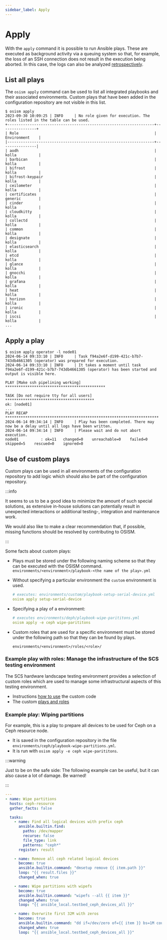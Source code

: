 ```yaml
---
sidebar_label: Apply
---
```


# Apply

With the `apply` command it is possible to run Ansible plays. These are executed as
background activity via a queuing system so that, for example, the loss of an SSH connection
does not result in the execution being aborted. In this case, the logs can also be analyzed
[retrospectively](./log).

## List all plays

The `osism apply` command can be used to list all integrated playbooks and their associated
environments. Custom plays that have been added in the configuration repository are not visible
in this list.

```
$ osism apply
2023-09-30 10:09:25 | INFO     | No role given for execution. The roles listed in the table can be used.
+------------------------------------------------------------------+----------------+
| Role                                                             | Environment    |
|------------------------------------------------------------------+----------------|
| aodh                                                             | kolla          |
| barbican                                                         | kolla          |
| bifrost                                                          | kolla          |
| bifrost-keypair                                                  | kolla          |
| ceilometer                                                       | kolla          |
| certificates                                                     | generic        |
| cinder                                                           | kolla          |
| cloudkitty                                                       | kolla          |
| collectd                                                         | kolla          |
| common                                                           | kolla          |
| designate                                                        | kolla          |
| elasticsearch                                                    | kolla          |
| etcd                                                             | kolla          |
| glance                                                           | kolla          |
| gnocchi                                                          | kolla          |
| grafana                                                          | kolla          |
| heat                                                             | kolla          |
| horizon                                                          | kolla          |
| ironic                                                           | kolla          |
| iscsi                                                            | kolla          |
...
```

## Apply a play

```
$ osism apply operator -l node01
2024-06-14 09:33:10 | INFO     | Task f94a2e6f-d199-421c-b7b7-743db4661305 (operator) was prepared for execution.
2024-06-14 09:33:10 | INFO     | It takes a moment until task f94a2e6f-d199-421c-b7b7-743db4661305 (operator) has been started and output is visible here.

PLAY [Make ssh pipelining working] *********************************************

TASK [Do not require tty for all users] ****************************************
ok: [node01]
...
PLAY RECAP *********************************************************************
2024-06-14 09:34:14 | INFO     | Play has been completed. There may now be a delay until all logs have been written.
2024-06-14 09:34:14 | INFO     | Please wait and do not abort execution.
node01          : ok=11   changed=0    unreachable=0    failed=0    skipped=5    rescued=0    ignored=0
```

## Use of custom plays

Custom plays can be used in all environments of the configuration repository to add
logic which should also be part of the configuration repository.

:::info

It seems to us to be a good idea to minimize the amount of such special solutions, as extensive in-house
solutions can potentially result in unexpected interactions or additional testing-, integration and maintenance
work.

We would also like to make a clear recommendation that, if possible, missing functions should be resolved by
contributing to OSISM.

:::

Some facts about custom plays:

* Plays must be stored under the following naming scheme so that they can be executed with the OSISM command.
  ```environments/<environment>/playbook-<the name of the play>.yml```

* Without specifying a particular environment the `custom` environment is used.

  ```yaml
  # executes: environments/custom/playbook-setup-serial-device.yml
  osism apply setup-serial-device
  ```

* Specifying a play of a environment:

  ```yaml
  # executes environments/deph/playbook-wipe-parititons.yml
  osism apply -e ceph wipe-parititons
  ```

* Custom roles that are used for a specific environment must be stored under the following path so that
  they can be found by plays.

  `environments/<environment>/roles/<role>/`

### Example play with roles: Manage the infrastructure of the SCS testing environment

The SCS hardware landscape testing environment provides a selection of custom roles which are used
to manage some infrastructural aspects of this testing environment.

* Instructions [how to use](https://github.com/SovereignCloudStack/hardware-landscape/blob/main/documentation/System_Deployment.md) the custom code
* The custom  [plays and roles](https://github.com/SovereignCloudStack/hardware-landscape/tree/main/environments/custom)

### Example play: Wiping partitions

For example, this is a play to prepare all devices to be used for Ceph on a Ceph
resource node.

* It is saved in the configuration repository in the file `environments/ceph/playbook-wipe-partitions.yml`.
* It is run with `osism apply -e ceph wipe-parititons`.

:::warning

Just to be on the safe side: The following example can be useful, but it can also cause a lot of damage. Be warned!

:::


```yaml title="environments/ceph/playbook-wipe-partitions.yml
---
- name: Wipe partitions
  hosts: ceph-resource
  gather_facts: false

  tasks:
    - name: Find all logical devices with prefix ceph
      ansible.builtin.find:
        paths: /dev/mapper
        recurse: false
        file_type: link
        patterns: "ceph*"
      register: result

    - name: Remove all ceph related logical devices
      become: true
      ansible.builtin.command: "dmsetup remove {{ item.path }}"
      loop: "{{ result.files }}"
      changed_when: true

    - name: Wipe partitions with wipefs
      become: true
      ansible.builtin.command: "wipefs --all {{ item }}"
      changed_when: true
      loop: "{{ ansible_local.testbed_ceph_devices_all }}"

    - name: Overwrite first 32M with zeros
      become: true
      ansible.builtin.command: "dd if=/dev/zero of={{ item }} bs=1M count=32 oflag=direct,dsync"
      changed_when: true
      loop: "{{ ansible_local.testbed_ceph_devices_all }}"
```
